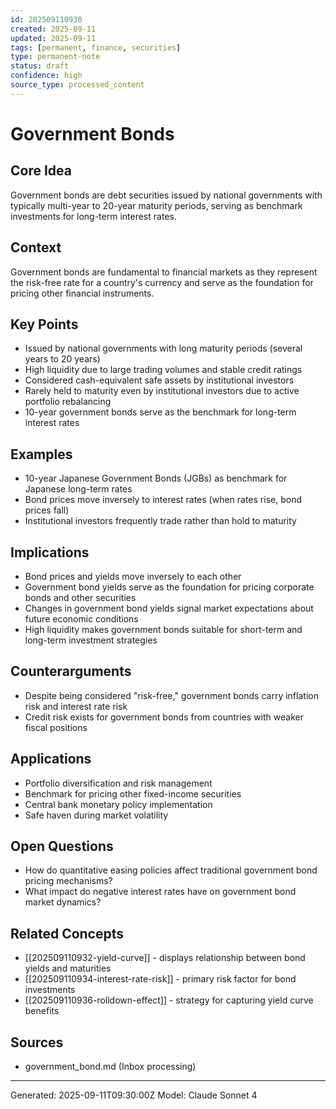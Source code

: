 ```yaml
---
id: 202509110930
created: 2025-09-11
updated: 2025-09-11
tags: [permanent, finance, securities]
type: permanent-note
status: draft
confidence: high
source_type: processed_content
---
```


# Government Bonds

## Core Idea
Government bonds are debt securities issued by national governments with typically multi-year to 20-year maturity periods, serving as benchmark investments for long-term interest rates.

## Context
Government bonds are fundamental to financial markets as they represent the risk-free rate for a country's currency and serve as the foundation for pricing other financial instruments.

## Key Points
- Issued by national governments with long maturity periods (several years to 20 years)
- High liquidity due to large trading volumes and stable credit ratings
- Considered cash-equivalent safe assets by institutional investors
- Rarely held to maturity even by institutional investors due to active portfolio rebalancing
- 10-year government bonds serve as the benchmark for long-term interest rates

## Examples
- 10-year Japanese Government Bonds (JGBs) as benchmark for Japanese long-term rates
- Bond prices move inversely to interest rates (when rates rise, bond prices fall)
- Institutional investors frequently trade rather than hold to maturity

## Implications
- Bond prices and yields move inversely to each other
- Government bond yields serve as the foundation for pricing corporate bonds and other securities
- Changes in government bond yields signal market expectations about future economic conditions
- High liquidity makes government bonds suitable for short-term and long-term investment strategies

## Counterarguments
- Despite being considered "risk-free," government bonds carry inflation risk and interest rate risk
- Credit risk exists for government bonds from countries with weaker fiscal positions

## Applications
- Portfolio diversification and risk management
- Benchmark for pricing other fixed-income securities
- Central bank monetary policy implementation
- Safe haven during market volatility

## Open Questions
- How do quantitative easing policies affect traditional government bond pricing mechanisms?
- What impact do negative interest rates have on government bond market dynamics?

## Related Concepts
- [[202509110932-yield-curve]] - displays relationship between bond yields and maturities
- [[202509110934-interest-rate-risk]] - primary risk factor for bond investments
- [[202509110936-rolldown-effect]] - strategy for capturing yield curve benefits

## Sources
- government_bond.md (Inbox processing)

---
Generated: 2025-09-11T09:30:00Z
Model: Claude Sonnet 4